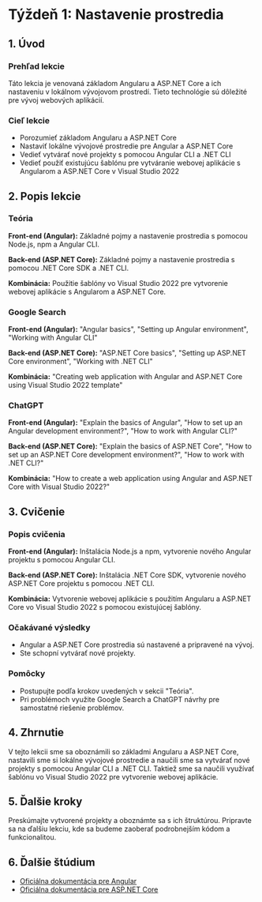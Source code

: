 # Týždeň 1: Nastavenie prostredia

## 1. Úvod

### Prehľad lekcie

Táto lekcia je venovaná základom Angularu a ASP.NET Core a ich nastaveniu v lokálnom vývojovom prostredí. Tieto technológie sú dôležité pre vývoj webových aplikácií.

### Cieľ lekcie

- Porozumieť základom Angularu a ASP.NET Core
- Nastaviť lokálne vývojové prostredie pre Angular a ASP.NET Core
- Vedieť vytvárať nové projekty s pomocou Angular CLI a .NET CLI
- Vedieť použiť existujúcu šablónu pre vytváranie webovej aplikácie s Angularom a ASP.NET Core v Visual Studio 2022

## 2. Popis lekcie

### Teória

**Front-end (Angular):** Základné pojmy a nastavenie prostredia s pomocou Node.js, npm a Angular CLI.

**Back-end (ASP.NET Core):** Základné pojmy a nastavenie prostredia s pomocou .NET Core SDK a .NET CLI.

**Kombinácia:** Použitie šablóny vo Visual Studio 2022 pre vytvorenie webovej aplikácie s Angularom a ASP.NET Core.

### Google Search

**Front-end (Angular):** "Angular basics", "Setting up Angular environment", "Working with Angular CLI"

**Back-end (ASP.NET Core):** "ASP.NET Core basics", "Setting up ASP.NET Core environment", "Working with .NET CLI"

**Kombinácia:** "Creating web application with Angular and ASP.NET Core using Visual Studio 2022 template"

### ChatGPT

**Front-end (Angular):** "Explain the basics of Angular", "How to set up an Angular development environment?", "How to work with Angular CLI?"

**Back-end (ASP.NET Core):** "Explain the basics of ASP.NET Core", "How to set up an ASP.NET Core development environment?", "How to work with .NET CLI?"

**Kombinácia:** "How to create a web application using Angular and ASP.NET Core with Visual Studio 2022?"

## 3. Cvičenie

### Popis cvičenia

**Front-end (Angular):** Inštalácia Node.js a npm, vytvorenie nového Angular projektu s pomocou Angular CLI.

**Back-end (ASP.NET Core):** Inštalácia .NET Core SDK, vytvorenie nového ASP.NET Core projektu s pomocou .NET CLI.

**Kombinácia:** Vytvorenie webovej aplikácie s použitím Angularu a ASP.NET Core vo Visual Studio 2022 s pomocou existujúcej šablóny.

### Očakávané výsledky

- Angular a ASP.NET Core prostredia sú nastavené a pripravené na vývoj.
- Ste schopní vytvárať nové projekty.

### Pomôcky

- Postupujte podľa krokov uvedených v sekcii "Teória".
- Pri problémoch využite Google Search a ChatGPT návrhy pre samostatné riešenie problémov.

## 4. Zhrnutie

V tejto lekcii sme sa oboznámili so základmi Angularu a ASP.NET Core, nastavili sme si lokálne vývojové prostredie a naučili sme sa vytvárať nové projekty s pomocou Angular CLI a .NET CLI. Taktiež sme sa naučili využívať šablónu vo Visual Studio 2022 pre vytvorenie webovej aplikácie.

## 5. Ďalšie kroky

Preskúmajte vytvorené projekty a oboznámte sa s ich štruktúrou. Pripravte sa na ďalšiu lekciu, kde sa budeme zaoberať podrobnejším kódom a funkcionalitou.

## 6. Ďalšie štúdium

- [Oficiálna dokumentácia pre Angular](https://angular.io/docs)
- [Oficiálna dokumentácia pre ASP.NET Core](https://docs.microsoft.com/en-us/aspnet/core/?view=aspnetcore-5.0)
